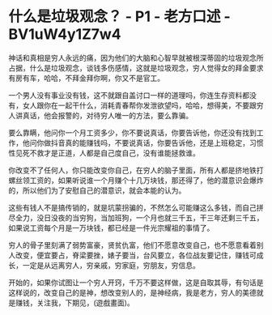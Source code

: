 # 什么是垃圾观念？ - P1 - 老方口述 - BV1uW4y1Z7w4

神话和真相是穷人永远的痛，因为他们的大脑和心智早就被根深蒂固的垃圾观念所占据，什么是垃圾观念，谈钱多伤感情，这就是垃圾观念，穷人觉得女的拜金要求有房有车，哈哈，不拜金拜你啊，你又不是官工。

一个男人没有事业没有钱，这不就跟自盖讨口一样的道理吗，你连生存资料都没有，女人跟你在一起干什么，消耗青春帮你发泄欲望吗，哈哈，想得美，不要跟穷人讲真话，他会报警的，对待穷人唯一的方法，要么靠骗。

要么靠瞒，他问你一个月工资多少，你不要说真话，你要告诉他，你还没有找到工作，他问你做抖音真的能赚钱吗，不要说真话，你要告诉他，还是上班稳定，习惯性见死不救才是正道，人都是自己度自己，没有谁能拯救谁。

你改变不了任何人，你只能改变你自己，在穷人的脑子里面，所有人都是挤地铁打螺丝领工资的，如果听说谁一个月赚个十几万块钱，那还得了，他的潜意识会爆炸的，所以他们为了安慰自己的潜意识，就会本能的认为。

这些有钱人不是搞传销的，就是坑蒙拐骗的，不然怎么可能赚这么多钱，而自己拼尽全力，没日没夜的当穷狗，当加班狗，一个月也就三千五，干三年还剩三千五，如果说工资每个月是一万块钱，都已经是一件光宗耀祖的事情了。

穷人的骨子里刻满了弱势富豪，贤贫仇富，他们不愿意改变自己，也不愿意看着别人改变，便宜要占，脊梁要挫，婊子要当，台风要立，各位战友要记住，赚钱可成长，一定是从远离穷人，穷亲戚，穷家庭，穷朋友，穷信息。

开始的，如果你试图让一个穷人开窍，千万不要这样做，这是自取其辱，有句话是这样说的，改变自己的是神，想改变别人的，是神经病，我是老方，穷人的美德就是赚钱，关注我，下期见，(遊戲畫面)。

